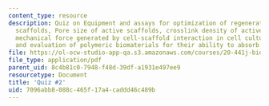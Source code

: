 ```yaml
---
content_type: resource
description: Quiz on Equipment and assays for optimization of regenerative activity
  scaffolds, Pore size of active scaffolds, crosslink density of active scaffolds,
  mechanical force generated by cell-scaffold interaction in cell culture (in vitro),
  and evaluation of polymeric biomaterials for their ability to absorb a protein.
file: https://ol-ocw-studio-app-qa.s3.amazonaws.com/courses/20-441j-biomaterials-tissue-interactions-fall-2009/7096abb8088c465f17a4caddd46c489b_MIT20_441JF09_quiz2.pdf
file_type: application/pdf
parent_uid: 8c4b81c0-7948-f48d-39df-a1931e497ee9
resourcetype: Document
title: 'Quiz #2'
uid: 7096abb8-088c-465f-17a4-caddd46c489b
---
```

